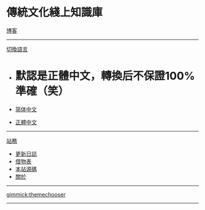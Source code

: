 # 傳統文化綫上知識庫

[博客](https://mo.b-hu.org/)

---

[切換語言]()

  - # 默認是正體中文，轉換后不保證100%準確（笑）
  
  - <a href="javascript:(function(){var s=document.getElementById('tongwenlet_cn');if(s!=null){document.body.removeChild(s);}var s=document.createElement('script');s.language='javascript';s.type='text/javascript';s.src='bookmarklet_cn.js';s.id='tongwenlet_cn';document.body.appendChild(s); })();jsgendfo();_jf.flush();">简体中文</a>
  - <a href="javascript:(function(){var s=document.getElementById('tongwenlet_tw');if(s!=null){document.body.removeChild(s);}var s=document.createElement('script');s.language='javascript';s.type='text/javascript';s.src='bookmarklet_tw.js';s.id='tongwenlet_tw';document.body.appendChild(s); })();jsgendfo();_jf.flush();">正體中文</a>

---

[站務]()

  - [更新日誌](pages/changelog.md)
  - [借物表](pages/thanks.md)
  - [本站源碼](https://github.com/Meoaccn/library/archive/refs/heads/main.zip)
  - [關於](pages/about.md)

---

[gimmick:themechooser](切換主題)

---